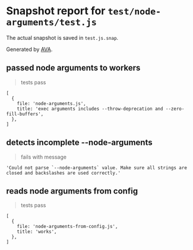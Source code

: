 # Snapshot report for `test/node-arguments/test.js`

The actual snapshot is saved in `test.js.snap`.

Generated by [AVA](https://avajs.dev).

## passed node arguments to workers

> tests pass

    [
      {
        file: 'node-arguments.js',
        title: 'exec arguments includes --throw-deprecation and --zero-fill-buffers',
      },
    ]

## detects incomplete --node-arguments

> fails with message

    'Could not parse `--node-arguments` value. Make sure all strings are closed and backslashes are used correctly.'

## reads node arguments from config

> tests pass

    [
      {
        file: 'node-arguments-from-config.js',
        title: 'works',
      },
    ]
